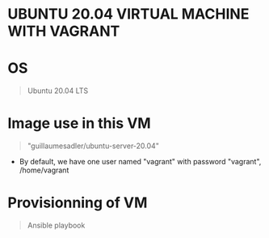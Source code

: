 # UBUNTU 20.04 VIRTUAL MACHINE WITH VAGRANT

# OS
> Ubuntu 20.04 LTS

# Image use in this VM
> "guillaumesadler/ubuntu-server-20.04"
- By default, we have one user named "vagrant" with password "vagrant", /home/vagrant

# Provisionning of VM
> Ansible playbook
